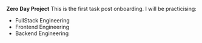 **Zero Day Project**
This is the first task post onboarding. I will be practicising:
* FullStack Engineering
* Frontend Engineering
* Backend Engineering

